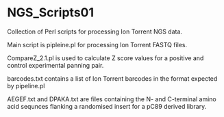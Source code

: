 # NGS_Scripts01
Collection of Perl scripts for processing Ion Torrent NGS data.

Main script is pipleine.pl for processing Ion Torrent FASTQ files.

CompareZ_2.1.pl is used to calculate Z score values for a positive and control experimental panning pair.

barcodes.txt contains a list of Ion Torrent barcodes in the format expected by pipeline.pl

AEGEF.txt and DPAKA.txt are files containing the N- and C-terminal amino acid sequnces flanking a randomised insert for a pC89 derived library.
